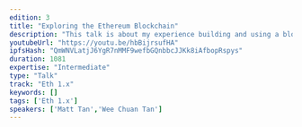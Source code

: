 ```yaml
---
edition: 3
title: "Exploring the Ethereum Blockchain"
description: "This talk is about my experience building and using a block explorer for the Ethereum blockchain, which will provide a statistics highlight of the Ethereum blockchain and demographics of the Ethereum user base. The demographics portion will based on analytical data generated over the past years from Etherscan.io, which will assist new/existing developers on building a better user experience by first understanding who their potential target audiences are."
youtubeUrl: "https://youtu.be/hbBijrsufHA"
ipfsHash: "QmWNVLatjJ6YgR7nMMF9wefbGQnbbcJJKk8iAfbopRspys"
duration: 1081
expertise: "Intermediate"
type: "Talk"
track: "Eth 1.x"
keywords: []
tags: ['Eth 1.x']
speakers: ['Matt Tan','Wee Chuan Tan']
---
```

